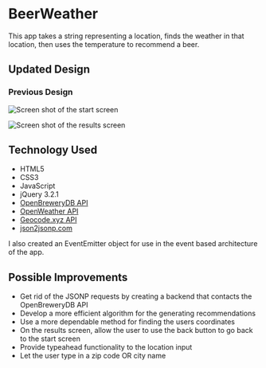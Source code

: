 # BeerWeather

This app takes a string representing a location, finds the weather in that location, then uses the temperature to recommend a beer.

## Updated Design


### Previous Design
![Screen shot of the start screen](https://github.com/nicklolsen/BeerWeather/blob/redesign-v2/ProjectFiles/screenshot.start-screen.png "A screen shot of the starting screen")

![Screen shot of the results screen](https://github.com/nicklolsen/BeerWeather/blob/redesign-v2/ProjectFiles/screenshot.results-screen.png "A screen shot of the results screen")

## Technology Used
* HTML5
* CSS3
* JavaScript
* jQuery 3.2.1
* [OpenBreweryDB API](http://www.brewerydb.com/developers)
* [OpenWeather API](http://openweathermap.org/api)
* [Geocode.xyz API](https://geocode.xyz/)
* [json2jsonp.com](http://json2jsonp.com/)

I also created an EventEmitter object for use in the event based architecture of the app.

## Possible Improvements
* Get rid of the JSONP requests by creating a backend that contacts the OpenBreweryDB API
* Develop a more efficient algorithm for the generating recommendations
* Use a more dependable method for finding the users coordinates
* On the results screen, allow the user to use the back button to go back to the start screen
* Provide typeahead functionality to the location input
* Let the user type in a zip code OR city name
